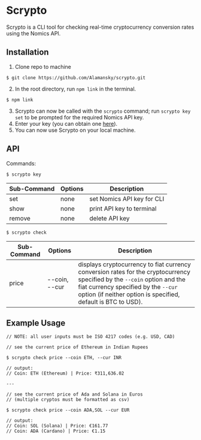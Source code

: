 # Scrypto

Scrypto is a CLI tool for checking real-time cryptocurrency conversion rates using the Nomics API.

## Installation
1. Clone repo to machine
```
$ git clone https://github.com/Alamansky/scrypto.git
```
2. In the root directory, run `npm link` in the terminal.
```
$ npm link
```
3. Scrypto can now be called with the `scrypto` command; run `scrypto key set` to be prompted for the required Nomics API key.
4. Enter your key (you can obtain one [here](https://p.nomics.com/cryptocurrency-bitcoin-api)).
5. You can now use Scrypto on your local machine.

## API
Commands:

```
$ scrypto key
```

| Sub-Command | Options | Description |
|-------------|---------|-------------|
| set | none | set Nomics API key for CLI
| show | none | print API key to terminal
| remove | none | delete API key

```
$ scrypto check
```

| Sub-Command | Options | Description |
|-------------|---------|-------------|
| price | --coin, --cur | displays cryptocurrency to fiat currency conversion rates for the cryptocurrency specified by the `--coin` option and the fiat currency specified by the `--cur` option (if neither option is specified, default is BTC to USD).

## Example Usage
```
// NOTE: all user inputs must be ISO 4217 codes (e.g. USD, CAD)

// see the current price of Ethereum in Indian Rupees

$ scrypto check price --coin ETH, --cur INR

// output:
// Coin: ETH (Ethereum) | Price: ₹311,636.02

---

// see the current price of Ada and Solana in Euros
// (multiple cryptos must be formatted as csv)

$ scrypto check price --coin ADA,SOL --cur EUR

// output:
// Coin: SOL (Solana) | Price: €161.77
// Coin: ADA (Cardano) | Price: €1.15 

```